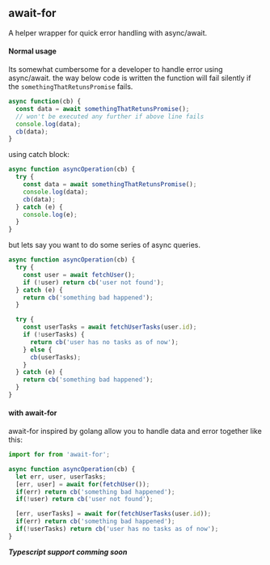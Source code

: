 ## await-for

A helper wrapper for quick error handling with async/await.

#### Normal usage

Its somewhat cumbersome for a developer to handle error using async/await. the way below code is written the function will fail silently if the `somethingThatRetunsPromise` fails.

```js
async function(cb) {
  const data = await somethingThatRetunsPromise();
  // won't be executed any further if above line fails
  console.log(data);
  cb(data);
}
```

using catch block:

```js
async function asyncOperation(cb) {
  try {
    const data = await somethingThatRetunsPromise();
    console.log(data);
    cb(data);
  } catch (e) {
    console.log(e);
  }
}
```

but lets say you want to do some series of async queries.

```js
async function asyncOperation(cb) {
  try {
    const user = await fetchUser();
    if (!user) return cb('user not found');
  } catch (e) {
    return cb('something bad happened');
  }

  try {
    const userTasks = await fetchUserTasks(user.id);
    if (!userTasks) {
      return cb('user has no tasks as of now');
    } else {
      cb(userTasks);
    }
  } catch (e) {
    return cb('something bad happened');
  }
}
```

#### with await-for

await-for inspired by golang allow you to handle data and error together like this:

```js
import for from 'await-for';

async function asyncOperation(cb) {
  let err, user, userTasks;
  [err, user] = await for(fetchUser());
  if(err) return cb('something bad happened');
  if(!user) return cb('user not found');

  [err, userTasks] = await for(fetchUserTasks(user.id));
  if(err) return cb('something bad happened');
  if(!userTasks) return cb('user has no tasks as of now');
}
```

**_Typescript support comming soon_**
